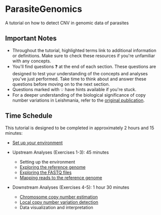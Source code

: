 # ParasiteGenomics
A tutorial on how to detect CNV in genomic data of parasites


## Important Notes

- Throughout the tutorial, highlighted terms link to additional information or definitions. Make sure to check these resources if you're unfamiliar with any concepts.
- You'll find questions ❓ at the end of each section. These questions are designed to test your understanding of the concepts and analyses you've just performed. Take time to think about and answer these questions before moving on to the next section.
- Questions marked with 💡 have hints available if you're stuck.
- For a deeper understanding of the biological significance of copy number variations in Leishmania, refer to the [original publication](https://www.pnas.org/doi/full/10.1073/pnas.1920136117).

## Time Schedule



This tutorial is designed to be completed in approximately 2 hours and 15 minutes:

- [Set up your environment](https://github.com/GeertsManon/ParasiteGenomics/wiki/Introduction)

- Upstream Analyses (Exercises 1-3): 45 minutes

  - Setting up the environment
  - [Exploring the reference genome](https://github.com/GeertsManon/ParasiteGenomics/wiki/Exercise-1:-Exploring-the-reference-genome)
  - [Exploring the FASTQ files](https://github.com/GeertsManon/ParasiteGenomics/wiki/Exercise-2:-Exploring-the-FASTQ-files)
  - [Mapping reads to the reference genome](https://github.com/GeertsManon/ParasiteGenomics/wiki/Exercise-3:-Mapping-reads-to-the-genome-using-BWA)


- Downstream Analyses (Exercises 4-5): 1 hour 30 minutes

  - [Chromosome copy number estimation](https://github.com/GeertsManon/ParasiteGenomics/wiki/Exercise-4:-Estimating-chromosome-copy-number-variations)
  - [Local copy number variation detection](https://github.com/GeertsManon/ParasiteGenomics/wiki/Exercise-5:-Estimating-local-copy-number-variations)
  - Data visualization and interpretation
